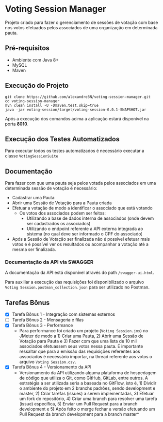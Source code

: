 # Voting Session Manager

Projeto criado para fazer o gerenciamento de sessões de votação com base nos votos efetuados pelos associados de uma organização em determinada pauta.

## Pré-requisitos
* Ambiente com Java 8+
* MySQL
* Maven

## Execução do Projeto
```
git clone https://github.com/alexandreBN/voting-session-manager.git
cd voting-session-manager
mvn clean install -U -Dmaven.test.skip=true
java -jar voting-session/target/voting-session-0.0.1-SNAPSHOT.jar
```
Após a execução dos comandos acima a aplicação estará disponível na porta **8010**.

## Execução dos Testes Automatizados
Para executar todos os testes automatizados é necessário executar a classe ```VotingSessionSuite```

## Documentação

Para fazer com que uma pauta seja pelos votada pelos associados em uma determinada sessão de votação é necessário:
- Cadastrar uma Pauta
- Abrir uma Sessão de Votação para a Pauta criada
- Efetuar a votação de modo a identificar o associado que está votando
  - Os votos dos associados podem ser feitos:
    - Utilizando a base de dados interna de associados (onde devem ser cadastrados os associados)
    - Utilizando o endpoint referente a API externa integrada ao sistema (no qual deve ser informado o CPF do associado)
- Após a Sessão de Votação ser finalizada não é possível efetuar mais votos e é possível ver os resultados ou acompanhar a votação até a mesma ser finalizada.

### Documentação da API via SWAGGER

A documentação da API está disponível através do path ```/swagger-ui.html```.

Para auxiliar a execução das requisições foi disponibilizado o arquivo `Voting Session.postman_collection.json` para ser utilizado no Postman.

## Tarefas Bônus

- [x] Tarefa Bônus 1 - Integração com sistemas externos
- [ ] Tarefa Bônus 2 - Mensageria e filas
- [x] Tarefa Bônus 3 - Performance
  - Para performance foi criado um projeto (```Voting Session.jmx```) no JMeter de modo a 1) Criar uma Pauta, 2) Abrir uma Sessão de Votação para Pauta e 3) Fazer com que uma lista de 10 mil associados efetuassem seus votos nessa pauta. É importante ressaltar que para a emissão das requisições referentes aos associados é necessário importar, na thread referente aos votos o arquivo ```Voting Session.csv```.
- [x] Tarefa Bônus 4 - Versionamento da API 
  - Versionamento da API utilizando alguma plataforma de hospedagem de código que utiliza o Git, como GitHub, GitLab, entre outros. 
    A estratégia a ser utilizada seria a baseada no GitFlow, isto é, 1) Dividir o ambiente do projeto em 2 branchs padrões, sendo development e master, 2) Criar tarefas (issues) a serem implementadas, 3) Efetuar um fork do repositório, 4) Criar uma branch para resolver uma tarefa (issue) específica, 5) Enviar um Pull Request para a branch development e 5) Após feito o merge fechar a versão efetuando um Pull Request da branch development para a branch master*